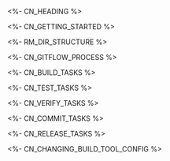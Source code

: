 <!--[CN_HEADING]-->
<%- CN_HEADING %>

<!--[]-->

<!--[CN_GETTING_STARTED]-->
<%- CN_GETTING_STARTED %>

<!--[]-->

<!--[RM_DIR_STRUCTURE]-->
<%- RM_DIR_STRUCTURE %>

<!--[]-->

<!--[CN_GITFLOW_PROCESS]-->
<%- CN_GITFLOW_PROCESS %>

<!--[]-->

<!--[CN_BUILD_TASKS]-->
<%- CN_BUILD_TASKS %>

<!--[]-->

<!--[CN_TEST_TASKS]-->
<%- CN_TEST_TASKS %>

<!--[]-->

<!--[CN_VERIFY_TASKS]-->
<%- CN_VERIFY_TASKS %>

<!--[]-->

<!--[CN_COMMIT_TASKS]-->
<%- CN_COMMIT_TASKS %>

<!--[]-->

<!--[CN_RELEASE_TASKS]-->
<%- CN_RELEASE_TASKS %>

<!--[]-->


<!--[CN_CHANGING_BUILD_TOOL_CONFIG]-->
<%- CN_CHANGING_BUILD_TOOL_CONFIG %>

<!--[]-->



